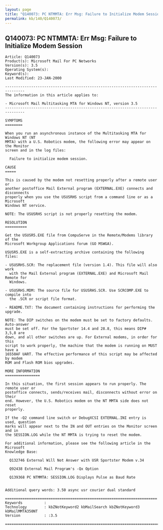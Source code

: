 ```yaml
---
layout: page
title: "Q140073: PC NTMMTA: Err Msg: Failure to Initialize Modem Session"
permalink: kb/140/Q140073/
---
```


## Q140073: PC NTMMTA: Err Msg: Failure to Initialize Modem Session

	Article: Q140073
	Product(s): Microsoft Mail For PC Networks
	Version(s): 3.5
	Operating System(s): 
	Keyword(s): 
	Last Modified: 23-JAN-2000
	
	-------------------------------------------------------------------------------
	The information in this article applies to:
	
	- Microsoft Mail Multitasking MTA for Windows NT, version 3.5 
	-------------------------------------------------------------------------------
	
	SYMPTOMS
	========
	
	When you run an asynchronous instance of the Multitasking MTA for Windows NT (NT
	MMTA) with a U.S. Robotics modem, the following error may appear on the Monitor
	screen and in the log files:
	
	  Failure to initialize modem session.
	
	CAUSE
	=====
	
	This is caused by the modem not resetting properly after a remote user or
	another postoffice Mail External program (EXTERNAL.EXE) connects and disconnects
	properly when you use the USUSRHS script from a command line or as a Microsoft
	Windows NT service.
	
	NOTE: The USUSRHS script is not properly resetting the modem.
	
	RESOLUTION
	==========
	
	Get the USUSR5.EXE file from CompuServe in the Remote/Modems library of the
	Microsoft Workgroup Applications forum (GO MSWGA).
	
	USUSR5.EXE is a self-extracting archive containing the following files:
	
	- USUSRHS.SCR: The replacement file (version 1.4). This file will also work
	  with the Mail External program (EXTERNAL.EXE) and Microsoft Mail Remote for
	  Windows.
	
	- USUSRHS.MDM: The source file for USUSRHS.SCR. Use SCRCOMP.EXE to compile into
	  the .SCR or script file format.
	
	- README.TXT: The document containing instructions for performing the upgrade.
	
	NOTE: The DIP switches on the modem must be set to factory defaults. Auto-answer
	must be set off. For the Sportster 14.4 and 28.8, this means DIP# 3,5,8 are
	down, and all other switches are up. For External modems, in order for this
	script to work properly, the machine that the modem is running on MUST have a
	16550AF UART. The effective performance of this script may be affected by modem
	ROM and Flash ROM bios upgrades.
	
	MORE INFORMATION
	================
	
	In this situation, the first session appears to run properly. The remote user or
	postoffice connects, sends/receives mail, disconnects without error on their
	end. However, the U.S. Robotics modem on the NT MMTA side does not reset
	properly.
	
	If the -Q2 command line switch or DebugXCSI EXTERNAL.INI entry is used, question
	marks will appear next to the IN and OUT entries on the Monitor screen and in
	the SESSION.LOG while the NT MMTA is trying to reset the modem.
	
	For additional information, please see the following article in the Microsoft
	Knowledge Base:
	
	  Q132746 External Will Not Answer with USR Sportster Modem v.34
	
	  Q92438 External Mail Program's -Qx Option
	
	  Q139368 PC NTMMTA: SESSION.LOG Displays Pulse as Baud Rate
	
	
	Additional query words: 3.50 async usr courier dual standard
	
	======================================================================
	Keywords          :  
	Technology        : kbZNotKeyword2 kbMailSearch kbZNotKeyword3 kbMailMMTA350NT
	Version           : :3.5
	
	=============================================================================
	
